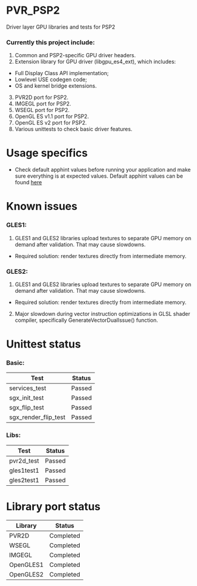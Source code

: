 # PVR_PSP2
Driver layer GPU libraries and tests for PSP2

### Currently this project include:

1. Common and PSP2-specific GPU  driver headers.
2. Extension library for GPU driver (libgpu_es4_ext), which includes:
 - Full Display Class API implementation;
 - Lowlevel USE codegen code;
 - OS and kernel bridge extensions.
3. PVR2D port for PSP2.
4. IMGEGL port for PSP2.
5. WSEGL port for PSP2.
6. OpenGL ES v1.1 port for PSP2.
7. OpenGL ES v2 port for PSP2.
8. Various unittests to check basic driver features.

# Usage specifics

- Check default apphint values before running your application and make sure everything is at expected values.
Default apphint values can be found [here](https://github.com/GrapheneCt/PVR_PSP2/blob/main/gpu_es4_ext/eurasia/services4/srvclient/env/playstation/common/pvr_apphint.c#L501)

# Known issues

### GLES1:

1. GLES1 and GLES2 libraries upload textures to separate GPU memory on demand after validation. That may cause slowdowns.
- Required solution: render textures directly from intermediate memory.

### GLES2:

1. GLES1 and GLES2 libraries upload textures to separate GPU memory on demand after validation. That may cause slowdowns.
- Required solution: render textures directly from intermediate memory.

2. Major slowdown during vector instruction optimizations in GLSL shader compiler, specifically GenerateVectorDualIssue() function.

# Unittest status

### Basic:

| Test  | Status |
| ------------- | ------------- |
| services_test | Passed  |
| sgx_init_test | Passed  |
| sgx_flip_test | Passed  |
| sgx_render_flip_test | Passed |

### Libs:

| Test  | Status |
| ------------- | ------------- |
| pvr2d_test | Passed  |
| gles1test1 | Passed  |
| gles2test1 | Passed  |

# Library port status

| Library  | Status |
| ------------- | ------------- |
| PVR2D | Completed  |
| WSEGL | Completed  |
| IMGEGL | Completed  |
| OpenGLES1 | Completed  |
| OpenGLES2 | Completed  |
